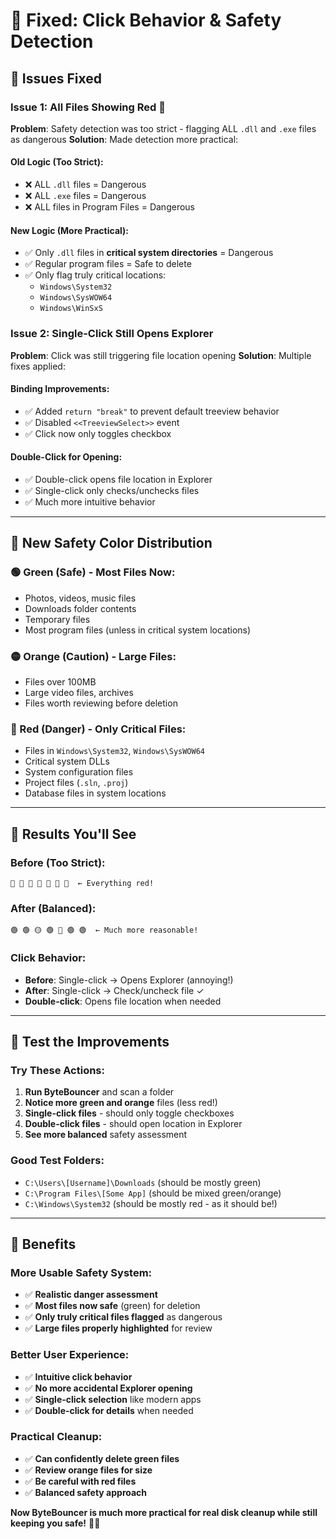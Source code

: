 # 🔧 Fixed: Click Behavior & Safety Detection

## 🎯 **Issues Fixed**

### **Issue 1: All Files Showing Red 🔴**
**Problem**: Safety detection was too strict - flagging ALL `.dll` and `.exe` files as dangerous
**Solution**: Made detection more practical:

#### **Old Logic (Too Strict):**
- ❌ ALL `.dll` files = Dangerous  
- ❌ ALL `.exe` files = Dangerous
- ❌ ALL files in Program Files = Dangerous

#### **New Logic (More Practical):**
- ✅ Only `.dll` files in **critical system directories** = Dangerous
- ✅ Regular program files = Safe to delete
- ✅ Only flag truly critical locations:
  - `Windows\System32`
  - `Windows\SysWOW64` 
  - `Windows\WinSxS`

### **Issue 2: Single-Click Still Opens Explorer**
**Problem**: Click was still triggering file location opening
**Solution**: Multiple fixes applied:

#### **Binding Improvements:**
- ✅ Added `return "break"` to prevent default treeview behavior
- ✅ Disabled `<<TreeviewSelect>>` event
- ✅ Click now only toggles checkbox

#### **Double-Click for Opening:**
- ✅ Double-click opens file location in Explorer
- ✅ Single-click only checks/unchecks files
- ✅ Much more intuitive behavior

---

## 🎨 **New Safety Color Distribution**

### **🟢 Green (Safe) - Most Files Now:**
- Photos, videos, music files
- Downloads folder contents
- Temporary files
- Most program files (unless in critical system locations)

### **🟡 Orange (Caution) - Large Files:**
- Files over 100MB
- Large video files, archives
- Files worth reviewing before deletion

### **🔴 Red (Danger) - Only Critical Files:**
- Files in `Windows\System32`, `Windows\SysWOW64`
- Critical system DLLs
- System configuration files
- Project files (`.sln`, `.proj`)
- Database files in system locations

---

## 🎯 **Results You'll See**

### **Before (Too Strict):**
```
🔴 🔴 🔴 🔴 🔴 🔴 🔴  ← Everything red!
```

### **After (Balanced):**
```
🟢 🟢 🟡 🟢 🔴 🟢 🟢  ← Much more reasonable!
```

### **Click Behavior:**
- **Before**: Single-click → Opens Explorer (annoying!)
- **After**: Single-click → Check/uncheck file ✓
- **Double-click**: Opens file location when needed

---

## 🧪 **Test the Improvements**

### **Try These Actions:**
1. **Run ByteBouncer** and scan a folder
2. **Notice more green and orange** files (less red!)
3. **Single-click files** - should only toggle checkboxes
4. **Double-click files** - should open location in Explorer
5. **See more balanced** safety assessment

### **Good Test Folders:**
- `C:\Users\[Username]\Downloads` (should be mostly green)
- `C:\Program Files\[Some App]` (should be mixed green/orange)
- `C:\Windows\System32` (should be mostly red - as it should be!)

---

## 🎉 **Benefits**

### **More Usable Safety System:**
- ✅ **Realistic danger assessment**
- ✅ **Most files now safe** (green) for deletion
- ✅ **Only truly critical files flagged** as dangerous
- ✅ **Large files properly highlighted** for review

### **Better User Experience:**
- ✅ **Intuitive click behavior**
- ✅ **No more accidental Explorer opening**
- ✅ **Single-click selection** like modern apps
- ✅ **Double-click for details** when needed

### **Practical Cleanup:**
- ✅ **Can confidently delete green files**
- ✅ **Review orange files for size**
- ✅ **Be careful with red files**
- ✅ **Balanced safety approach**

**Now ByteBouncer is much more practical for real disk cleanup while still keeping you safe!** 🎯✨